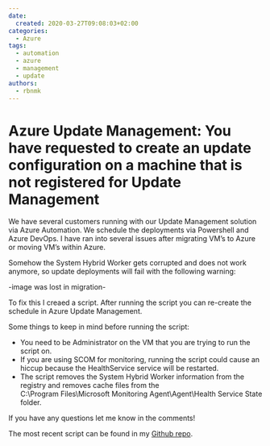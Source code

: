 ```yaml
---
date: 
  created: 2020-03-27T09:08:03+02:00
categories:
  - Azure
tags:
  - automation
  - azure
  - management
  - update
authors:
  - rbnmk
---
```

# Azure Update Management: You have requested to create an update configuration on a machine that is not registered for Update Management

We have several customers running with our Update Management solution via Azure Automation. We schedule the deployments via Powershell and Azure DevOps. I have ran into several issues after migrating VM&#8217;s to Azure or moving VM&#8217;s within Azure.

<!-- more -->

Somehow the System Hybrid Worker gets corrupted and does not work anymore, so update deployments will fail with the following warning:

-image was lost in migration-

To fix this I creaed a script. After running the script you can re-create the schedule in Azure Update Management.

Some things to keep in mind before running the script:

* You need to be Administrator on the VM that you are trying to run the script on.
* If you are using SCOM for monitoring, running the script could cause an hiccup because the HealthService service will be restarted.
* The script removes the System Hybrid Worker information from the registry and removes cache files from the C:\Program&nbsp;Files\Microsoft&nbsp;Monitoring&nbsp;Agent\Agent\Health&nbsp;Service&nbsp;State folder.

If you have any questions let me know in the comments!

The most recent script can be found in my <a href="https://github.com/rbnmk/PowerShell/blob/master/Clear-LocalHybridWorkerConfiguration.ps1" target="_blank" rel="noreferrer noopener">Github repo</a>.
